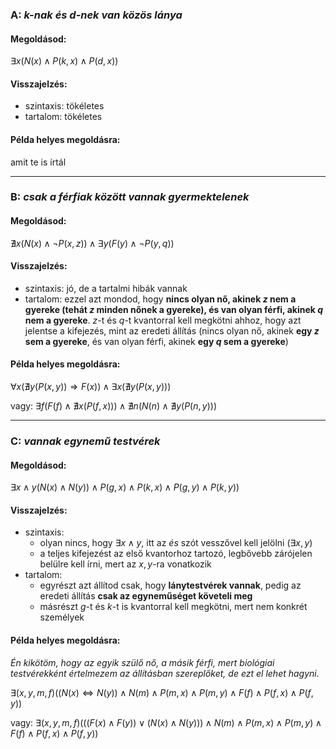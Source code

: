 ### A: *k-nak és d-nek van közös lánya*

#### Megoldásod:

$\exists x(N(x) \land P(k,x) \land P(d,x))$

#### Visszajelzés:

- szintaxis: tökéletes
- tartalom: tökéletes

#### Példa helyes megoldásra:

amit te is írtál

------------------------------------------------

### B: *csak a férfiak között vannak gyermektelenek*

#### Megoldásod:

$\nexists x(N(x) \land \neg P(x,z)) \land \exists y(F(y) \land \neg P(y,q))$

#### Visszajelzés:

- szintaxis: jó, de a tartalmi hibák vannak
- tartalom: ezzel azt mondod, hogy **nincs olyan nő, akinek $z$ nem a gyereke (tehát $z$ minden nőnek a gyereke), és van olyan férfi, akinek $q$ nem a gyereke**. $z$-t és $q$-t kvantorral kell megkötni ahhoz, hogy azt jelentse a kifejezés, mint az eredeti állítás (nincs olyan nő, akinek **egy $z$ sem a gyereke**, és van olyan férfi, akinek **egy $q$ sem a gyereke**)

#### Példa helyes megoldásra:

$\forall x(\nexists y(P(x,y)) \Rightarrow F(x)) \land \exists x(\nexists y(P(x,y)))$

vagy: $\exists f(F(f) \land \nexists x(P(f,x))) \land \nexists n(N(n) \land \nexists y(P(n,y)))$

------------------------------------------------

### C: *vannak egynemű testvérek*

#### Megoldásod:

$\exists x \land y(N(x) \land N(y)) \land P(g,x) \land P(k,x) \land P(g,y) \land P(k,y))$

#### Visszajelzés:

- szintaxis:
    - olyan nincs, hogy $\exists x \land y$, itt az *és* szót vesszővel kell jelölni ($\exists x,y$)
    - a teljes kifejezést az első kvantorhoz tartozó, legbővebb zárójelen belülre kell írni, mert az $x,y$-ra vonatkozik
- tartalom:
    - egyrészt azt állítod csak, hogy **lánytestvérek vannak**, pedig az eredeti állítás **csak az egyneműséget követeli meg**
    - másrészt $g$-t és $k$-t is kvantorral kell megkötni, mert nem konkrét személyek

#### Példa helyes megoldásra:
*Én kikötöm, hogy az egyik szülő nő, a másik férfi, mert biológiai testvérekként értelmezem az állításban szereplőket, de ezt el lehet hagyni.*

$\exists (x,y,m,f)((N(x) \Leftrightarrow N(y)) \land N(m) \land P(m,x) \land P(m,y) \land F(f) \land P(f,x) \land P(f,y))$

vagy: $\exists (x,y,m,f)(((F(x) \land F(y)) \lor (N(x) \land N(y))) \land N(m) \land P(m,x) \land P(m,y) \land F(f) \land P(f,x) \land P(f,y))$